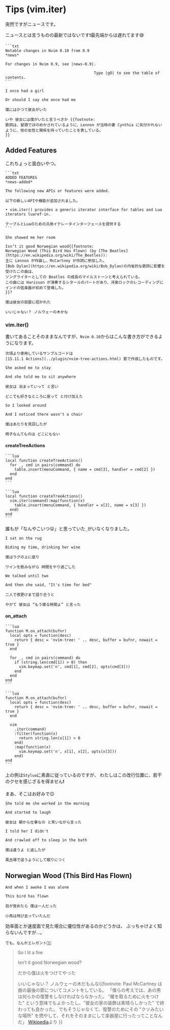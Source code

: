 # Tips (vim.iter)

突然ですがニュースです。

ニュースとは言うものの最新ではないです❗最先端からは遅れてます😅

~~~admonish info title="news"
```txt
Notable changes in Nvim 0.10 from 0.9                                    *news*

For changes in Nvim 0.9, see |news-0.9|.

                                       Type |gO| to see the table of contents.
```
~~~

```admonish tip title=""
I once had a girl

Or should I say she once had me

僕にはかつて彼女がいた

いや 彼女には僕がいたと言うべきか {{footnote:
歌詞は、冒頭でほのめかされているように、Lennon が当時の妻 Cynthia に気付かれないように、他の女性と関係を持っていたことを表している。
}}
```

## Added Features

これちょっと面白いやつ。

~~~admonish info title=":h news-added"
```txt
ADDED FEATURES                                                     *news-added*

The following new APIs or features were added.

以下の新しいAPIや機能が追加されました。

• vim.iter() provides a generic iterator interface for tables and Lua
iterators luaref-in.

テーブルとLuaのための汎用イテレータインターフェースを提供する
```
~~~

```admonish tip title=""
She showed me her room

Isn’t it good Norwegian wood{{footnote:
Norwegian Wood (This Bird Has Flown) (by [The Beatles](https://en.wikipedia.org/wiki/The_Beatles)):
主に Lennon が作曲し、McCartney が作詞に参加した。
[Bob Dylan](https://en.wikipedia.org/wiki/Bob_Dylan)の内省的な歌詞に影響を受けたこの曲は、
ソングライターとしての Beatles の成長のマイルストーンと考えられている。
この曲には Harisson が演奏するシタールのパートがあり、洋楽ロックのレコーディングにインドの弦楽器が初めて登場した。
}}?

僕は彼女の部屋に招かれた

いいじゃない？ ノルウェーの木かな
```

### vim.iter()

書いてあることそのままなんですが、`Nvim 0.10`からはこんな書き方ができるようになります。

```admonish note
次項より使用しているサンプルコードは
[15.11.1 Actions](../plugin/nvim-tree-actions.html) 節で作成したものです。
```

```admonish tip title=""
She asked me to stay

And she told me to sit anywhere

彼女は 泊まっていって と言い

どこでも好きなところに座って と付け加えた
```

```admonish tip title=""
So I looked around

And I noticed there wasn't a chair

僕はあたりを見回したが

椅子なんてものは どこにもない
```

#### createTreeActions

~~~admonish quote title="Nvim 0.9"
```lua
local function createTreeActions()
  for _, cmd in pairs(command) do
    table.insert(menuCommand, { name = cmd[3], handler = cmd[2] })
  end
end
```
~~~

~~~admonish example title="Nvim 0.10"
```lua
local function createTreeActions()
  vim.iter(command):map(function(x)
    table.insert(menuCommand, { handler = x[2], name = x[3] })
  end)
end
```
~~~

誰もが「なんやこいつ😮」と思っていた`_`がいなくなりました。

```admonish tip title=""
I sat on the rug

Biding my time, drinking her wine

僕はラグの上に座り

ワインを飲みながら 時間をやり過ごした
```

```admonish tip title=""
We talked until two

And then she said, "It's time for bed"

二人で夜更けまで語り合うと

やがて 彼女は “もう寝る時間よ” と言った
```

#### on_attach

~~~admonish quote title="Nvim 0.9"
```lua
function M.on_attach(bufnr)
  local opts = function(desc)
    return { desc = 'nvim-tree: ' .. desc, buffer = bufnr, nowait = true }
  end

  for _, cmd in pairs(command) do
    if (string.len(cmd[1]) > 0) then
      vim.keymap.set('n', cmd[1], cmd[2], opts(cmd[3]))
    end
  end
end
```
~~~

~~~admonish example title="Nvim 0.10"
```lua
function M.on_attach(bufnr)
  local opts = function(desc)
    return { desc = 'nvim-tree: ' .. desc, buffer = bufnr, nowait = true }
  end

  vim
    .iter(command)
    :filter(function(x)
      return string.len(x[1]) > 0
    end)
    :map(function(x)
      vim.keymap.set('n', x[1], x[2], opts(x[3]))
    end)
end
```
~~~

上の例は`Stylua`に素直に従っているのですが、
わたしはこの改行位置に、若干のクセを感じざるを得ません❗

まあ、そこはお好みで😉

```admonish tip title=""
She told me she worked in the morning

And started to laugh

彼女は 朝から仕事なの と笑いながら言った
```

```admonish tip title=""
I told her I didn't

And crawled off to sleep in the bath

僕は違うよ と返したが

風呂場で這うようにして眠りにつく
```

## Norwegian Wood (This Bird Has Flown)

```admonish tip title=""
And when I awoke I was alone

This bird has flown

目が覚めたら 僕は一人だった

小鳥は飛び去っていたんだ
```

効率面とか速度面で見た場合に優位性があるのかどうかは、
ぶっちゃけよく知らないんですが...。

```admonish success title="Assemble"
でも、なんかエレガント🩷👗
```

> So I lit a fire
>
> Isn’t it good Norwegian wood?
>
> だから僕は火をつけてやった
>
> いいじゃない？ ノルウェーの木だもんな{{footnote:
Paul McCartney は曲の最後の節についてコメントをしている。
「僕らの考えでは、あの男は何らかの復讐をしなければならなかった。
"暖を取るために火をつけた" という意味でもよかったし、"彼女の家の装飾は素晴らしかった" で終わっても良かった。
でもそうじゃなくて、復讐のためにその "クソみたいな場所" を燃やして、それをそのままにして楽器屋に行ったってことなんだ」
[Wikipedia](https://en.wikipedia.org/wiki/Norwegian_Wood_(This_Bird_Has_Flown))より
}}
